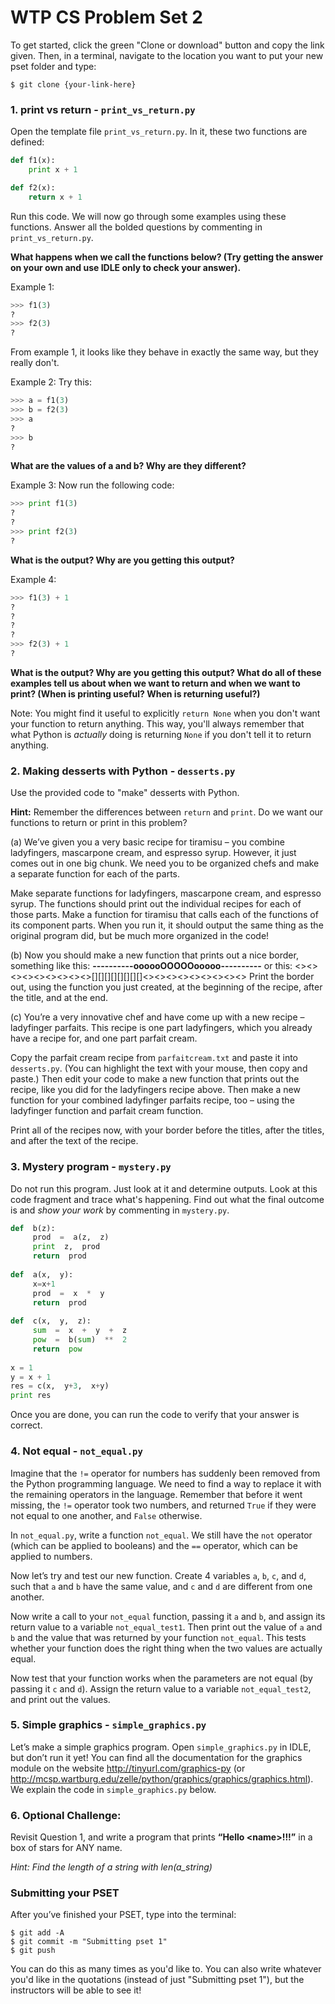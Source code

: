 # WTP CS Problem Set 2

To get started, click the green "Clone or download" button and copy the link given. Then, in a terminal, navigate to the location you want to put your new pset folder and type:
```
$ git clone {your-link-here}
```
 
### 1. print vs return - `print_vs_return.py`

Open the template file `print_vs_return.py`. In it, these two functions are defined: 

```python
def f1(x):
    print x + 1

def f2(x):
    return x + 1
```

Run this code. We will now go through some examples using these functions. Answer all the bolded questions by commenting in `print_vs_return.py`.

**What happens when we call the functions below? (Try getting the answer on your own and use IDLE only to check your answer).**

Example 1:
```python
>>> f1(3)
?
>>> f2(3)
?
```

From example 1, it looks like they behave in exactly the same way, but they really don't.

Example 2: Try this:
```python
>>> a = f1(3)
>>> b = f2(3)
>>> a
?
>>> b
?
```
**What are the values of a and b? Why are they different?**

Example 3: Now run the following code:
```python
>>> print f1(3)
?
?
>>> print f2(3)
?
```
**What is the output? Why are you getting this output?**

Example 4:
```python
>>> f1(3) + 1
? 
?
?
?
>>> f2(3) + 1
?
```
**What is the output? Why are you getting this output? What do all of these examples tell us about when we want to return and when we want to print? (When is printing useful? When is returning useful?)**

Note: You might find it useful to explicitly `return None` when you don't want your function to return anything. This way, you'll always remember that what Python is *actually* doing is returning `None` if you don't tell it to return anything.

### 2.  Making desserts with Python - `desserts.py`
Use the provided code to "make" desserts with Python.

**Hint:** Remember the differences between `return` and `print`. Do we want our functions to return or print in this problem?

(a) We’ve  given  you  a  very  basic  recipe  for  tiramisu  –  you  combine  ladyfingers,  mascarpone  cream,  and espresso  syrup.  However,  it  just  comes  out  in  one  big  chunk.  We  need  you  to  be  organized  chefs  and make  a  separate  function  for  each  of  the  parts.

Make  separate  functions  for  ladyfingers,  mascarpone  cream,  and  espresso  syrup.  The  functions should  print  out  the  individual  recipes  for  each  of  those  parts.  Make  a  function  for  tiramisu  that calls  each  of  the  functions  of  its  component  parts.  When  you  run  it,  it  should  output  the  same  thing as  the  original  program  did,  but  be  much  more  organized  in  the  code!

(b) Now  you  should  make  a  new  function  that  prints  out  a  nice  border,  something  like  this: __________----------**********oooooOOOOOooooo**********----------__________ or  this: <><><><><><><><><>[][][][][][][][]<><><><><><><><><> Print  the  border  out,  using  the  function  you  just  created,  at  the  beginning  of  the  recipe,  after  the title,  and  at  the  end.

(c) You’re  a  very  innovative  chef  and  have  come  up  with  a  new  recipe  –  ladyfinger  parfaits.  This  recipe is  one part  ladyfingers,  which  you  already  have  a  recipe  for,  and  one  part  parfait  cream.

Copy  the  parfait  cream  recipe  from `parfaitcream.txt` and  paste  it  into `desserts.py`.  (You  can highlight  the  text  with  your  mouse,  then  copy  and  paste.)  Then  edit  your  code  to  make  a  new function  that  prints  out  the  recipe,  like  you  did  for  the  ladyfingers  recipe  above.  Then  make  a  new function  for  your  combined  ladyfinger  parfaits  recipe,  too  –  using  the  ladyfinger  function  and  parfait cream  function.

Print  all  of  the  recipes  now,  with  your  border  before  the  titles,  after  the  titles,  and  after  the  text  of the  recipe.

### 3. Mystery program - `mystery.py`
Do not run this program. Just look at it and determine outputs. Look at this code fragment and trace what's happening. Find out what the final outcome is and *show your work* by commenting in `mystery.py`.
 
```python
def  b(z):
     prod  =  a(z,  z)
     print  z,  prod
     return  prod
     
def  a(x,  y):
     x=x+1
     prod  =  x  *  y
     return  prod
     
def  c(x,  y,  z):
     sum  =  x  +  y  +  z
     pow  =  b(sum)  **  2
     return  pow
     
x = 1
y = x + 1
res = c(x,  y+3,  x+y)
print res
```

Once you are done, you can run the code to verify that your answer is correct.

### 4. Not equal - `not_equal.py`
Imagine  that  the `!=` operator  for  numbers  has  suddenly  been  removed  from  the  Python  programming language.  We  need  to  find  a  way  to  replace  it  with  the  remaining  operators  in  the  language.  Remember that  before  it  went  missing,  the `!=` operator  took  two  numbers,  and  returned `True` if  they  were  not  equal to  one  another,  and `False` otherwise.

In `not_equal.py`,  write  a  function `not_equal`.  We  still  have  the `not` operator  (which  can  be  applied  to booleans)  and  the `==` operator,  which  can  be  applied  to  numbers. 

Now  let’s  try  and  test  our  new  function.  Create  4  variables `a`, `b`, `c`,  and `d`,  such  that `a` and `b` have the same  value,  and `c` and `d` are  different  from  one  another. 

Now  write  a  call  to  your `not_equal` function,  passing it `a` and `b`,  and  assign  its  return  value  to  a  variable `not_equal_test1`.  Then  print  out  the  value  of `a` and `b` and  the  value  that  was  returned  by  your  function `not_equal`.  This  tests  whether  your  function  does  the  right  thing  when  the  two  values  are  actually  equal. 

Now  test  that  your  function  works  when  the  parameters  are  not  equal  (by  passing  it `c` and `d`).  Assign  the return  value  to  a  variable `not_equal_test2`,  and  print  out  the  values.

### 5. Simple graphics - `simple_graphics.py`
Let’s  make  a  simple  graphics  program.  Open `simple_graphics.py` in  IDLE,  but  don’t  run  it  yet!  You  can find  all  the  documentation  for  the  graphics  module  on  the  website http://tinyurl.com/graphics-py (or http://mcsp.wartburg.edu/zelle/python/graphics/graphics/graphics.html).  We  explain  the code in `simple_graphics.py` below.
 
### 6. Optional Challenge:
Revisit Question 1, and write a program that prints **“Hello \<name>!!!”** in a box of stars for ANY name.

*Hint: Find the length of a string with  len(a_string)*

### Submitting your PSET
After you’ve finished your PSET, type into the terminal:
```
$ git add -A
$ git commit -m "Submitting pset 1"
$ git push
```
You can do this as many times as you'd like to. You can also write whatever you'd like in the quotations (instead of just "Submitting pset 1"), but the instructors will be able to see it!
